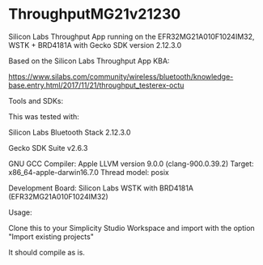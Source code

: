 # ThroughputMG21v21230

Silicon Labs Throughput App running on the EFR32MG21A010F1024IM32, WSTK + BRD4181A with Gecko SDK version 2.12.3.0

Based on the Silicon Labs Throughput App KBA:

https://www.silabs.com/community/wireless/bluetooth/knowledge-base.entry.html/2017/11/21/throughput_testerex-octu

Tools and SDKs:

This was tested with:

Silicon Labs Bluetooth Stack 2.12.3.0

Gecko SDK Suite v2.6.3

GNU GCC Compiler: Apple LLVM version 9.0.0 (clang-900.0.39.2) Target: x86_64-apple-darwin16.7.0 Thread model: posix

Development Board: Silicon Labs WSTK with BRD4181A (EFR32MG21A010F1024IM32)

Usage:

Clone this to your Simplicity Studio Workspace and import with the option "Import existing projects"

It should compile as is.
